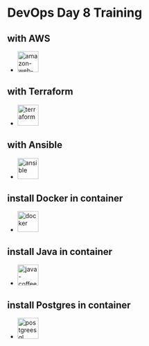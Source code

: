 # DevOps Day 8 Training
## with AWS
- <img width="48" height="48" src="https://img.icons8.com/color/48/amazon-web-services.png" alt="amazon-web-services"/>

## with Terraform
- <img width="48" height="48" src="https://img.icons8.com/color/48/terraform.png" alt="terraform"/>

## with Ansible 
- <img width="48" height="48" src="https://img.icons8.com/color/48/ansible.png" alt="ansible"/>

## install Docker in container
- <img width="48" height="48" src="https://img.icons8.com/fluency/48/docker.png" alt="docker"/>

## install Java in container
- <img width="48" height="48" src="https://img.icons8.com/color/48/java-coffee-cup-logo--v1.png" alt="java-coffee-cup-logo--v1"/>

## install Postgres in container
- <img width="48" height="48" src="https://img.icons8.com/color/48/postgreesql.png" alt="postgreesql"/>
